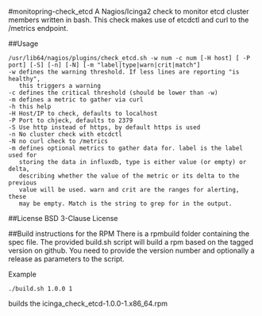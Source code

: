 #monitopring-check_etcd
A Nagios/Icinga2 check to monitor etcd cluster members written in bash.
This check makes use of etcdctl and curl to the /metrics endpoint.

##Usage
```
/usr/lib64/nagios/plugins/check_etcd.sh -w num -c num [-H host] [ -P port] [-S] [-n] [-N] [-m "label|type|warn|crit|match"]
-w defines the warning threshold. If less lines are reporting "is healthy",
   this triggers a warning
-c defines the critical threshold (should be lower than -w)
-m defines a metric to gather via curl
-h this help
-H Host/IP to check, defaults to localhost
-P Port to chjeck, defaults to 2379
-S Use http instead of https, by default https is used
-n No cluster check with etcdctl
-N no curl check to /metrics
-m defines optional metrics to gather data for. label is the label used for
   storing the data in influxdb, type is either value (or empty) or delta,
   describing whether the value of the metric or its delta to the previous
   value will be used. warn and crit are the ranges for alerting, these
   may be empty. Match is the string to grep for in the output.
```

##License
BSD 3-Clause License

##Build instructions for the RPM
There is a rpmbuild folder containing the spec file. The provided build.sh
script will build a rpm based on the tagged version on github. You need to provide
the version number and optionally a release as parameters to the script.

Example
```
./build.sh 1.0.0 1
```
builds the icinga_check_etcd-1.0.0-1.x86_64.rpm
